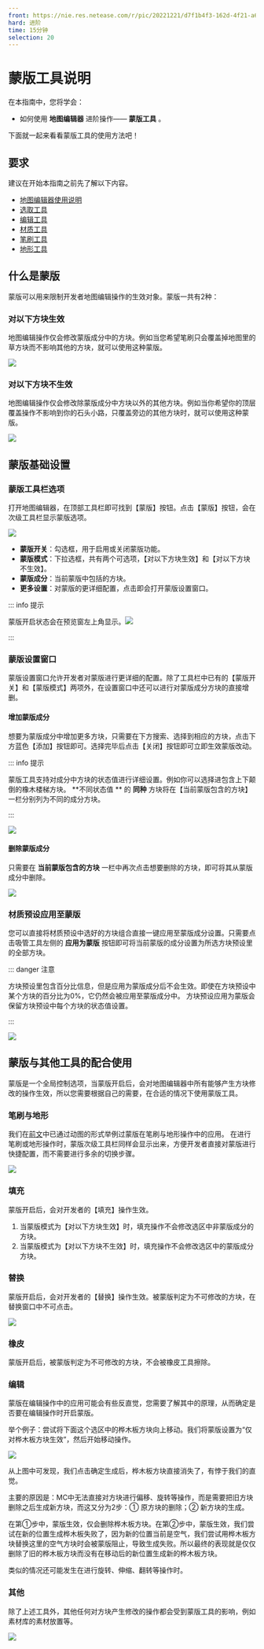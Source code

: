 ```yaml
---
front: https://nie.res.netease.com/r/pic/20221221/d7f1b4f3-162d-4f21-a6f6-be2feeb563f0.png
hard: 进阶
time: 15分钟
selection: 20
---
```


# 蒙版工具说明

在本指南中，您将学会：

- 如何使用 **地图编辑器** 进阶操作—— **蒙版工具** 。



下面就一起来看看蒙版工具的使用方法吧！



## 要求

建议在开始本指南之前先了解以下内容。

- [地图编辑器使用说明](./2-地图编辑器使用说明.md)
- [选取工具](./3-选取工具.md)
- [编辑工具](./4-编辑工具.md)
- [材质工具](./5-材质选择.md)
- [笔刷工具](./6-笔刷工具.md)
- [地形工具](7-地形工具.md)



## 什么是蒙版

蒙版可以用来限制开发者地图编辑操作的生效对象。蒙版一共有2种：



### 对以下方块生效

地图编辑操作仅会修改蒙版成分中的方块。例如当您希望笔刷只会覆盖掉地图里的草方块而不影响其他的方块，就可以使用这种蒙版。

![](./images/B7.gif)

### 对以下方块不生效

地图编辑操作仅会修改除蒙版成分中方块以外的其他方块。例如当你希望你的顶层覆盖操作不影响到你的石头小路，只覆盖旁边的其他方块时，就可以使用这种蒙版。

![](./images/B8.gif)



## 蒙版基础设置

### 蒙版工具栏选项

打开地图编辑器，在顶部工具栏即可找到【蒙版】按钮。点击【蒙版】按钮，会在次级工具栏显示蒙版选项。

![](./images/A1.png)

- **蒙版开关**：勾选框，用于启用或关闭蒙版功能。
- **蒙版模式**：下拉选框，共有两个可选项，【对以下方块生效】和【对以下方块不生效】。
- **蒙版成分**：当前蒙版中包括的方块。
- **更多设置**：对蒙版的更详细配置，点击即会打开蒙版设置窗口。

::: info 提示

蒙版开启状态会在预览窗左上角显示。![](./images/A2.png)

:::



### 蒙版设置窗口

蒙版设置窗口允许开发者对蒙版进行更详细的配置。除了工具栏中已有的【蒙版开关】和【蒙版模式】两项外，在设置窗口中还可以进行对蒙版成分方块的直接增删。



#### 增加蒙版成分

想要为蒙版成分中增加更多方块，只需要在下方搜索、选择到相应的方块，点击下方蓝色【添加】按钮即可。选择完毕后点击【关闭】按钮即可立即生效蒙版改动。

::: info 提示

蒙版工具支持对成分中方块的状态值进行详细设置。例如你可以选择进包含上下颠倒的橡木楼梯方块。
**不同状态值 ** 的 **同种** 方块将在【当前蒙版包含的方块】一栏分别列为不同的成分方块。

:::

![](./images/B4.gif)



#### 删除蒙版成分

只需要在 **当前蒙版包含的方块** 一栏中再次点击想要删除的方块，即可将其从蒙版成分中删除。

![](./images/B5.gif)



### 材质预设应用至蒙版

您可以直接将材质预设中选好的方块组合直接一键应用至蒙版成分设置。只需要点击吸管工具左侧的 **应用为蒙版** 按钮即可将当前蒙版的成分设置为所选方块预设里的全部方块。

::: danger 注意

方块预设里包含百分比信息，但是应用为蒙版成分后不会生效。即使在方块预设中某个方块的百分比为0%，它仍然会被应用至蒙版成分中。
方块预设应用为蒙版会保留方块预设中每个方块的状态值设置。

:::

![](./images/B6.gif)



## 蒙版与其他工具的配合使用

蒙版是一个全局控制选项，当蒙版开启后，会对地图编辑器中所有能够产生方块修改的操作生效，所以您需要根据自己的需要，在合适的情况下使用蒙版工具。

### 笔刷与地形

我们在[前文](#什么是蒙版)中已通过动图的形式举例过蒙版在笔刷与地形操作中的应用。
在进行笔刷或地形操作时，蒙版次级工具栏同样会显示出来，方便开发者直接对蒙版进行快捷配置，而不需要进行多余的切换步骤。

![](./images/A3.png)



### 填充

蒙版开启后，会对开发者的【填充】操作生效。
1. 当蒙版模式为【对以下方块生效】时，填充操作不会修改选区中非蒙版成分的方块。
2. 当蒙版模式为【对以下方块不生效】时，填充操作不会修改选区中的蒙版成分方块。



### 替换

蒙版开启后，会对开发者的【替换】操作生效。被蒙版判定为不可修改的方块，在替换窗口中不可点击。

![](./images/B9.gif)

### 橡皮

蒙版开启后，被蒙版判定为不可修改的方块，不会被橡皮工具擦除。



### 编辑

蒙版在编辑操作中的应用可能会有些反直觉，您需要了解其中的原理，从而确定是否要在编辑操作时开启蒙版。

举个例子：尝试将下面这个选区中的桦木板方块向上移动。我们将蒙版设置为“仅对桦木板方块生效”，然后开始移动操作。

![](./images/B10.gif)

从上图中可发现，我们点击确定生成后，桦木板方块直接消失了，有悖于我们的直觉。

主要的原因是：MC中无法直接对方块进行偏移、旋转等操作，而是需要把旧方块删除之后生成新方块，而这又分为2步：① 原方块的删除；② 新方块的生成。

在第①步中，蒙版生效，仅会删除桦木板方块。在第②步中，蒙版生效，我们尝试在新的位置生成桦木板失败了，因为新的位置当前是空气，我们尝试用桦木板方块替换这里的空气方块时会被蒙版阻止，导致生成失败。所以最终的表现就是仅仅删除了旧的桦木板方块而没有在移动后的新位置生成新的桦木板方块。

类似的情况还可能发生在进行旋转、伸缩、翻转等操作时。



### 其他

除了上述工具外，其他任何对方块产生修改的操作都会受到蒙版工具的影响，例如素材库的素材放置等。

![](./images/B11.gif)